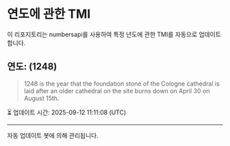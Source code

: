 
# 연도에 관한 TMI

이 리포지토리는 numbersapi를 사용하여 특정 년도에 관한 TMI를 자동으로 업데이트합니다.

## 연도: (1248)
> 1248 is the year that the foundation stone of the Cologne cathedral is laid after an older cathedral on the site burns down on April 30 on August 15th.

⏳ 업데이트 시간: 2025-09-12 11:11:08 (UTC)

---
자동 업데이트 봇에 의해 관리됩니다.
